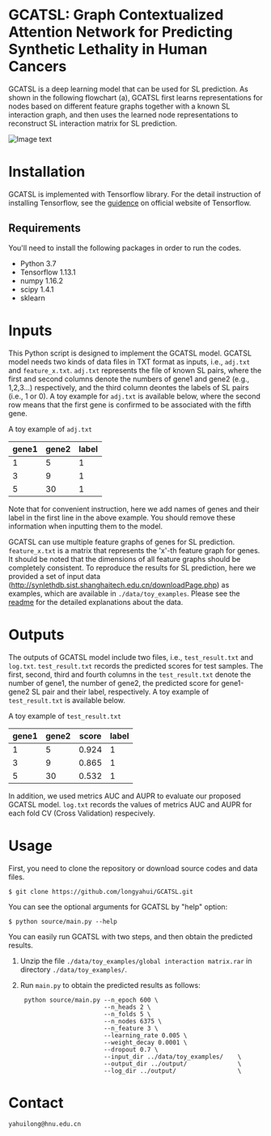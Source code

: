 # GCATSL: Graph Contextualized Attention Network for Predicting Synthetic Lethality in Human Cancers
GCATSL is a deep learning model that can be used for SL prediction. As shown in the following flowchart (a), GCATSL first learns representations for nodes based on different feature graphs together with a known SL interaction graph, and then uses the learned node representations to reconstruct SL interaction matrix for SL prediction. 

![Image text](https://github.com/longyahui/GCATSL/blob/master/flowchart.jpg)
# Installation
GCATSL is implemented with Tensorflow library. For the detail instruction of installing Tensorflow, see the [guidence](https://www.tensorflow.org/install) on official website of Tensorflow.

## Requirements
You'll need to install the following packages in order to run the codes.
* Python 3.7
* Tensorflow 1.13.1
* numpy 1.16.2
* scipy 1.4.1
* sklearn

# Inputs
This Python script is designed to implement the GCATSL model. GCATSL model needs two kinds of data files in TXT format as inputs, i.e., `adj.txt` and `feature_x.txt`. `adj.txt` represents the file of known SL pairs, where the first and second columns denote the numbers of gene1 and gene2 (e.g., 1,2,3...) respectively, and the third column deontes the labels of SL pairs (i.e., 1 or 0). A toy example for `adj.txt` is available below, where the second row means that the first gene is confirmed to be associated with the fifth gene. 

A toy example of `adj.txt`

gene1|gene2|label
----|----|----|
1|5|1
3|9|1
5|30|1

Note that for convenient instruction, here we add names of genes and their label in the first line in the above example. You should remove these information when inputting them to the model. 

GCATSL can use multiple feature graphs of genes for SL prediction. `feature_x.txt` is a matrix that represents the 'x'-th feature graph for genes.  It should be noted that the dimensions of all feature graphs should be completely consistent. To reproduce the results for SL prediction, here we provided a set of input data (http://synlethdb.sist.shanghaitech.edu.cn/downloadPage.php) as examples, which are available in `./data/toy_examples`. Please see the [readme](https://github.com/longyahui/GCATSL/blob/master/data/readme.md) for the detailed explanations about the data.

# Outputs
The outputs of GCATSL model include two files, i.e., `test_result.txt` and `log.txt`.  `test_result.txt` records the predicted scores for test samples. The first, second, third and fourth columns in the `test_result.txt` denote the number of gene1, the number of gene2, the predicted score for gene1-gene2 SL pair and their label, respectively. A toy example of `test_result.txt` is available below.

A toy example of `test_result.txt`

gene1|gene2|score|label
----|----|----|----
1|5|0.924|1
3|9|0.865|1
5|30|0.532|1

In addition, we used metrics AUC and AUPR to evaluate our proposed GCATSL model. `log.txt` records the values of metrics AUC and AUPR for each fold CV (Cross Validation) respecively. 

# Usage
First, you need to clone the repository or download source codes and data files. 

    $ git clone https://github.com/longyahui/GCATSL.git
 
You can see the optional arguments for GCATSL by "help" option:

    $ python source/main.py --help

You can easily run GCATSL with two steps, and then obtain the predicted results.
1) Unzip the file `./data/toy_examples/global interaction matrix.rar` in directory `./data/toy_examples/`.
2) Run `main.py` to obtain the predicted results as follows:

        python source/main.py --n_epoch 600 \
                              --n_heads 2 \
                              --n_folds 5 \
                              --n_nodes 6375 \
                              --n_feature 3 \
                              --learning_rate 0.005 \
                              --weight_decay 0.0001 \
                              --dropout 0.7 \
                              --input_dir ../data/toy_examples/    \
                              --output_dir ../output/              \
                              --log_dir ../output/                 \


 

# Contact

    yahuilong@hnu.edu.cn 

